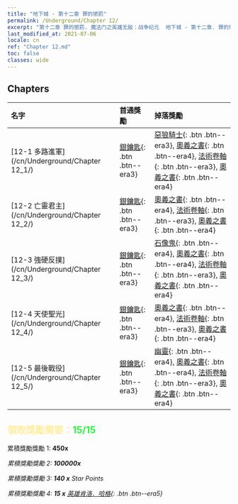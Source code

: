 ```yaml
---
title: "地下城 - 第十二章 罪的懲罰"
permalink: /Underground/Chapter 12/
excerpt: "第十二章 罪的懲罰. 魔法门之英雄无敌：战争纪元  地下城 - 第十二章. 罪的懲罰"
last_modified_at: 2021-07-06
locale: cn
ref: "Chapter 12.md"
toc: false
classes: wide
---
```


## Chapters

  | 名字 |  首通獎勵 | 掉落獎勵 |
  |:------------|:------------|:------------| 
  | [12-1 多路進軍](/cn/Underground/Chapter 12_1/) | [銀鑰匙](/cn/Items/con_693/){: .btn .btn--era3} | [惡狼騎士](/cn/Items/unt_218/){: .btn .btn--era3}, [奧義之書](/cn/Items/mat_53/){: .btn .btn--era4}, [法術卷軸](/cn/Items/con_694/){: .btn .btn--era3}, [奧義之書](/cn/Items/mat_46/){: .btn .btn--era4} |
  | [12-2 亡靈君主](/cn/Underground/Chapter 12_2/) | [銀鑰匙](/cn/Items/con_693/){: .btn .btn--era3} | [奧義之書](/cn/Items/mat_53/){: .btn .btn--era4}, [法術卷軸](/cn/Items/con_694/){: .btn .btn--era3}, [奧義之書](/cn/Items/mat_46/){: .btn .btn--era4} |
  | [12-3 強硬反撲](/cn/Underground/Chapter 12_3/) | [銀鑰匙](/cn/Items/con_693/){: .btn .btn--era3} | [石像鬼](/cn/Items/unt_236/){: .btn .btn--era4}, [奧義之書](/cn/Items/mat_53/){: .btn .btn--era4}, [法術卷軸](/cn/Items/con_694/){: .btn .btn--era3}, [奧義之書](/cn/Items/mat_46/){: .btn .btn--era4} |
  | [12-4 天使聖光](/cn/Underground/Chapter 12_4/) | [銀鑰匙](/cn/Items/con_693/){: .btn .btn--era3} | [奧義之書](/cn/Items/mat_53/){: .btn .btn--era4}, [法術卷軸](/cn/Items/con_694/){: .btn .btn--era3}, [奧義之書](/cn/Items/mat_46/){: .btn .btn--era4} |
  | [12-5 最後戰役](/cn/Underground/Chapter 12_5/) | [銀鑰匙](/cn/Items/con_693/){: .btn .btn--era3} | [幽靈](/cn/Items/unt_210/){: .btn .btn--era4}, [奧義之書](/cn/Items/mat_53/){: .btn .btn--era4}, [法術卷軸](/cn/Items/con_694/){: .btn .btn--era3}, [奧義之書](/cn/Items/mat_46/){: .btn .btn--era4} |


## <span style="color: #ffeea0">   領取獎勵需要：</span><span style="color: #27f73a">15/15</span>

 累積獎勵獎勵 1:  **450x** <i class="fas fa-gem"/>

 累積獎勵獎勵 2:  **100000x** <i class="fas fa-coins"/>

 累積獎勵獎勵 3: **140 x** Star Points

 累積獎勵獎勵 4: **15 x** [英雄肯洛．哈格](/cn/Items/her_375/){: .btn .btn--era5}

